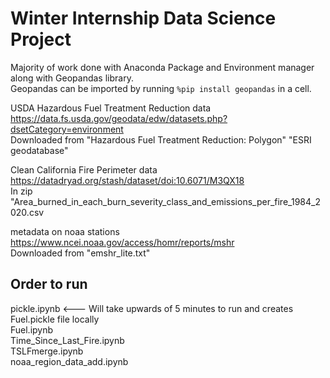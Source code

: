 
# Winter Internship Data Science Project

Majority of work done with Anaconda Package and Environment manager along with Geopandas library.  
Geopandas can be imported by running `%pip install geopandas` in a cell.  

USDA Hazardous Fuel Treatment Reduction data https://data.fs.usda.gov/geodata/edw/datasets.php?dsetCategory=environment  
Downloaded from "Hazardous Fuel Treatment Reduction: Polygon" "ESRI geodatabase"  

Clean California Fire Perimeter data https://datadryad.org/stash/dataset/doi:10.6071/M3QX18  
In zip "Area_burned_in_each_burn_severity_class_and_emissions_per_fire_1984_2020.csv 

metadata on noaa stations https://www.ncei.noaa.gov/access/homr/reports/mshr  
Downloaded from "emshr_lite.txt"

## Order to run 
pickle.ipynb  <--- Will take upwards of 5 minutes to run and creates Fuel.pickle file locally  
Fuel.ipynb  
Time_Since_Last_Fire.ipynb  
TSLFmerge.ipynb  
noaa_region_data_add.ipynb  

